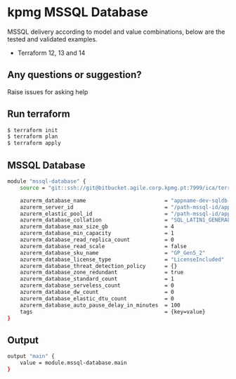 # kpmg MSSQL Database

MSSQL delivery according to model and value combinations, below are the tested and validated examples.

  - Terraform 12, 13 and 14

## Any questions or suggestion?

Raise issues for asking help

## Run terraform

```bash
$ terraform init
$ terraform plan
$ terraform apply
```

## MSSQL Database<a name="mssql"></a>
```bash
module "mssql-database" {
    source = "git::ssh://git@bitbucket.agile.corp.kpmg.pt:7999/ica/terraform-azure-azurerm-mysql-server.git"

    azurerm_database_name                         = "appname-dev-sqldb-01"
    azurerm_server_id                             = "/path-mssql-id/appname-dev-sql-01"
    azurerm_elastic_pool_id                       = "/path-mssql-id/appname-dev-sqlelasticpool-01" OR null
    azurerm_database_collation                    = "SQL_LATIN1_GENERAL_CP1_CI_AS"
    azurerm_database_max_size_gb                  = 4
    azurerm_database_min_capacity                 = 1
    azurerm_database_read_replica_count           = 0
    azurerm_database_read_scale                   = false
    azurerm_database_sku_name                     = "GP_Gen5_2"
    azurerm_database_license_type                 = "LicenseIncluded"
    azurerm_database_threat_detection_policy      = {}
    azurerm_database_zone_redundant               = true
    azurerm_database_standard_count               = 1
    azurerm_database_serveless_count              = 0
    azurerm_database_dw_count                     = 0
    azurerm_database_elastic_dtu_count            = 0
    azurerm_database_auto_pause_delay_in_minutes  = 100
    tags                                          = {key=value}
}
```

## Output<a name="mssql-output"></a>
```bash
output "main" {
    value = module.mssql-database.main
}
```